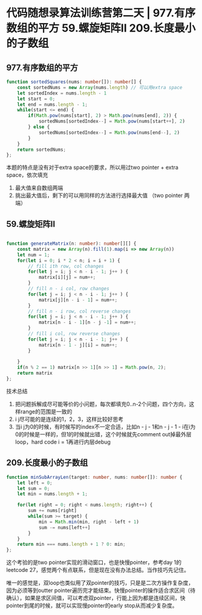 # 代码随想录算法训练营第二天 | 977.有序数组的平方   59.螺旋矩阵II  209.长度最小的子数组

## 977.有序数组的平方 

```typescript
function sortedSquares(nums: number[]): number[] {
    const sortedNums = new Array(nums.length) // 可以用extra space
    let sortedIndex = nums.length - 1
    let start = 0;
    let end = nums.length - 1;
    while(start <= end) {
        if(Math.pow(nums[start], 2) > Math.pow(nums[end], 2)) {
            sortedNums[sortedIndex--] = Math.pow(nums[start++], 2)
        } else {
            sortedNums[sortedIndex--] = Math.pow(nums[end--], 2)
        }
    }
    return sortedNums;
};
```
本题的特点是没有对于extra space的要求，所以用过two pointer + extra space，依次填充

1. 最大值来自数组两端
2. 挑出最大值后，剩下的可以用同样的方法进行选择最大值 （two pointer 两端）


## 59.螺旋矩阵II

```typescript

function generateMatrix(n: number): number[][] {
    const matrix = new Array(n).fill(1).map(i => new Array(n))
    let num = 1;
    for(let i = 0; i * 2 < n; i = i + 1) {
        // fill ith row, col changes
        for(let j = i; j < n - i - 1; j++ ) {
            matrix[i][j] = num++;
        }
        // fill n - i col, row changes
        for(let j = i; j < n - i - 1; j++ ) {
            matrix[j][n - i - 1] = num++;
        }
        // fill n - i row, col reverse changes
        for(let j = i; j < n - i - 1; j++ ) {
            matrix[n - i - 1][n - j -1] = num++;
        }
        // fill i col, row reverse changes
        for(let j = i; j < n - i - 1; j++ ) {
            matrix[n - 1 - j][i] = num++;
        }
        
    }
    if(n % 2 == 1) matrix[n >> 1][n >> 1] = Math.pow(n, 2);
    return matrix
};
```
技术总结

1. 把问题拆解成尽可能等价的小问题，每次都填充0..n-2个问题，四个方向，这样range的范围是一致的
2. i j尽可能的是连续的1，2，3，这样比较好思考
3. 当i j为0的时候，有时候写的index不一定合适，比如n - j - 1和n - j - 1 - i在i为0的时候是一样的，但1的时候就出错，这个时候就先comment out掉最外层loop，hard code i = 1再进行内层debug

## 209.长度最小的子数组

```typescript
function minSubArrayLen(target: number, nums: number[]): number {
    let left = 0;
    let sum = 0;
    let min = nums.length + 1;

    for(let right = 0; right < nums.length; right++) {
        sum += nums[right]
        while(sum >= target) {
            min = Math.min(min, right - left + 1)    
            sum -= nums[left++]
        }
    }
    return min === nums.length + 1 ? 0: min;
};
```
这个考验的是two pointer实现的滑动窗口，也是快慢pointer，参考day 1的leetcode 27，感觉两个有点联系，但是现在没有办法总结。当作技巧先记住。

唯一的感觉是，双loop也类似用了双pointer的技巧，只是是二次方操作复杂度，因为必须等到outter pointer遍历完才能结束。快慢pointer的操作适合求区间（待确认），如果是求区间值，可以考虑双pointer，行能上因为都是连续区间，快pointer到尾的时候，就可以实现慢pointer的early stop从而减少复杂度。